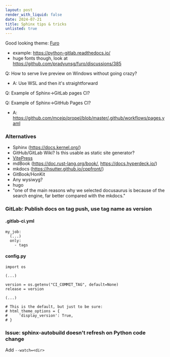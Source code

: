 ```yaml
---
layout: post
render_with_liquid: false
date: 2024-07-21
title: Sphinx tips & tricks
unlisted: true
---
```


Good looking theme: [Furo](https://github.com/pradyunsg/furo)

- example: <https://python-gitlab.readthedocs.io/>
- huge fonts though, look at
  <https://github.com/pradyunsg/furo/discussions/385>

Q: How to serve live preview on Windows without going crazy?

- A: Use WSL and then it's straightforward

Q: Example of Sphinx-\>GitLab pages CI?

Q: Example of Sphinx-\>GitHub Pages CI?

- A:
  <https://github.com/mcejp/propel/blob/master/.github/workflows/pages.yaml>

### Alternatives

- Sphinx (<https://docs.kernel.org/>)
- GitHub/GitLab Wiki? Is this usable as static site generator?
- [VitePress](https://vitepress.dev)
- mdBook (<https://doc.rust-lang.org/book/>,
  <https://docs.hyperdeck.io/>)
- mkdocs (<https://hsutter.github.io/cppfront/>)
- GitBook/HonKit
- Any wysiwyg?
- hugo
- "one of the main reasons why we selected docusaurus is because of the
  search engine, far better compared with the mkdocs."

### GitLab: Publish docs on tag push, use tag name as version

#### .gitlab-ci.yml

    my_job:
      (...)
      only:
        - tags

#### config.py

    import os

    (...)

    version = os.getenv("CI_COMMIT_TAG", default=None)
    release = version

    (...)

    # This is the default, but just to be sure:
    # html_theme_options = {
    #     'display_version': True,
    # }

### Issue: sphinx-autobuild doesn't refresh on Python code change

Add `--watch=<dir>`
